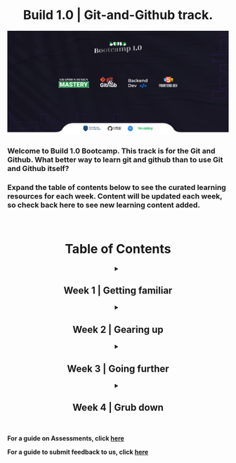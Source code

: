 <h1 align="center"> Build 1.0 | Git-and-Github track. </h1>

<p align="center">
  <img src="images/buildbootcamp.jpg">
</p>

<h3> <b> Welcome to Build 1.0 Bootcamp. </b> This track is for the Git and Github. What better way to learn git and github than to use Git and Github itself?</h3>

<h3>Expand the table of contents below to see the curated learning resources for each week. Content will be updated each week, so check back here to see new learning content added. </h3>

<br>

<h1 align="center" ><b>Table of Contents<b></h1>



<details align="center" >
<summary> <h2>Week 1 | Getting familiar</h2> </summary>

**Go to
  [Week 1](./Week_1/0_week1.md)**

**Go to your [Week 1 Assessment](https://github.com/mlscunizik/Build-Bootcamp/blob/main/Week_1/7_Understanding_Git_terminlologies.md#week-1-wrap-up)**

</details>



<details align="center" >
<summary> <h2>Week 2 | Gearing up</h2> </summary>

**Go to
  [Week 2](./Week_2/0_week2.md)**

**Go to your [Week 2 Assessment](https://github.com/mlscunizik/Build-Bootcamp/blob/main/Week_1/7_Understanding_Git_terminlologies.md#week-1-wrap-up)**

</details>



<details align="center" >
<summary> <h2>Week 3 | Going further</h2> </summary>

**Go to
  [Week 3](./Week_3/0_week3.md)**

**Go to your [Week 3 Assessment](https://github.com/mlscunizik/Build-Bootcamp/blob/main/Week_1/7_Understanding_Git_terminlologies.md#week-1-wrap-up)**


</details>



<details align="center" >
<summary> <h2>Week 4 | Grub down</h2> </summary>

**Go to
  [Week 4](./Week_4/0_week4.md)**
  
**Go to your [Week 4 Assessment](https://github.com/mlscunizik/Build-Bootcamp/blob/main/Week_1/7_Understanding_Git_terminlologies.md#week-1-wrap-up)**


</details>

<br>

For a guide on Assessments, click
[here](./assessments.md)

For a guide to submit feedback to us, click
[here](./feedback.md)







